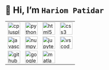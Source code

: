 #  👋 **Hi, I’m `Hariom Patidar`**

<!-- <h3 align="left">I work with</h3> -->
<table>
  <tr>
    <td><img src="https://cdn.jsdelivr.net/gh/devicons/devicon/icons/cplusplus/cplusplus-original.svg" height="40" alt="cplusplus logo" /></td>
    <td><img src="https://cdn.jsdelivr.net/gh/devicons/devicon/icons/python/python-original.svg" height="40" alt="python logo" /></td>
    <td><img src="https://cdn.jsdelivr.net/gh/devicons/devicon/icons/html5/html5-original.svg" height="40" alt="html5 logo" /></td>
    <td><img src="https://cdn.jsdelivr.net/gh/devicons/devicon/icons/css3/css3-original.svg" height="40" alt="css3 logo" /></td>
  </tr>
  <tr>
    <td><img src="https://cdn.jsdelivr.net/gh/devicons/devicon/icons/javascript/javascript-original.svg" height="40" alt="javascript logo" /></td>
    <td><img src="https://cdn.jsdelivr.net/gh/devicons/devicon/icons/numpy/numpy-original.svg" height="40" alt="numpy logo" /></td>
    <td><img src="https://cdn.jsdelivr.net/gh/devicons/devicon/icons/jupyter/jupyter-original.svg" height="40" alt="jupyter logo" /></td>
    <td><img src="https://cdn.jsdelivr.net/gh/devicons/devicon/icons/vscode/vscode-original.svg" height="40" alt="vscode logo" /></td>
  </tr>
  <tr>
    <td><img src="https://cdn.jsdelivr.net/gh/devicons/devicon/icons/github/github-original.svg" height="40" alt="github logo" /></td>
    <td><img src="https://cdn.jsdelivr.net/gh/devicons/devicon/icons/googlecloud/googlecloud-original.svg" height="40" alt="googlecloud logo" /></td>
    <td><img src="https://cdn.jsdelivr.net/gh/devicons/devicon/icons/matlab/matlab-original.svg" height="40" alt="matlab logo" /></td>
    <td></td>
  </tr>
</table>

###

